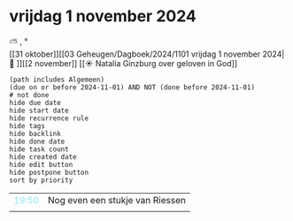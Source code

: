 # vrijdag 1 november 2024

⛅ , °<br>[[31 oktober]][[03 Geheugen/Dagboek/2024/1101 vrijdag 1 november 2024| 📓 ]][[2 november]]
[[☀️ Natalia Ginzburg over geloven in God]]
```tasks
(path includes Algemeen)
(due on or before 2024-11-01) AND NOT (done before 2024-11-01)
# not done
hide due date
hide start date
hide recurrence rule
hide tags
hide backlink
hide done date
hide task count
hide created date
hide edit button
hide postpone button 
sort by priority 
```

|                           |                                 |
| ------------------------- | ------------------------------- |
| <font color=#8be9f5>19:50 | Nog even een stukje van Riessen |
|                           |                                 |